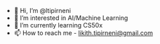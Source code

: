 - 👋 Hi, I’m @ltipirneni
- 👀 I’m interested in AI/Machine Learning
- 🌱 I’m currently learning CS50x
- 📫 How to reach me - likith.tipirneni@gmail.com

<!---
ltipirneni/ltipirneni is a ✨ special ✨ repository because its `README.md` (this file) appears on your GitHub profile.
You can click the Preview link to take a look at your changes.
--->
